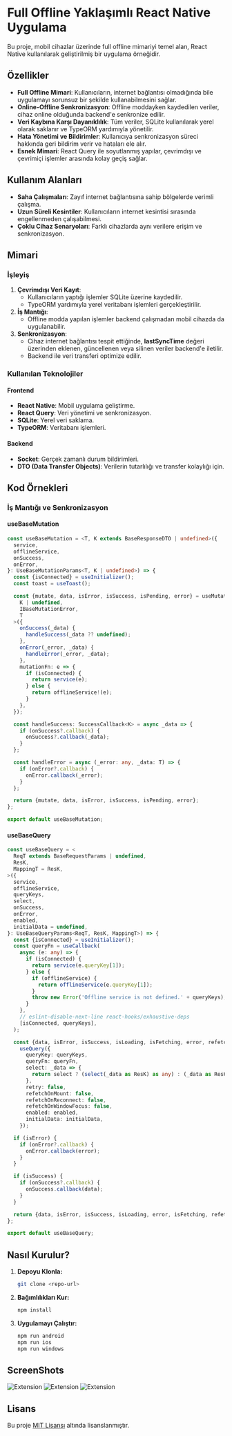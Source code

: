 # Full Offline Yaklaşımlı React Native Uygulama

Bu proje, mobil cihazlar üzerinde full offline mimariyi temel alan, React Native kullanılarak geliştirilmiş bir uygulama örneğidir.

## Özellikler

- **Full Offline Mimari**: Kullanıcıların, internet bağlantısı olmadığında bile uygulamayı sorunsuz bir şekilde kullanabilmesini sağlar.
- **Online-Offline Senkronizasyon**: Offline moddayken kaydedilen veriler, cihaz online olduğunda backend'e senkronize edilir.
- **Veri Kaybına Karşı Dayanıklılık**: Tüm veriler, SQLite kullanılarak yerel olarak saklanır ve TypeORM yardımıyla yönetilir.
- **Hata Yönetimi ve Bildirimler**: Kullanıcıya senkronizasyon süreci hakkında geri bildirim verir ve hataları ele alır.
- **Esnek Mimari**: React Query ile soyutlanmış yapılar, çevrimdışı ve çevrimiçi işlemler arasında kolay geçiş sağlar.

## Kullanım Alanları

- **Saha Çalışmaları**: Zayıf internet bağlantısına sahip bölgelerde verimli çalışma.
- **Uzun Süreli Kesintiler**: Kullanıcıların internet kesintisi sırasında engellenmeden çalışabilmesi.
- **Çoklu Cihaz Senaryoları**: Farklı cihazlarda aynı verilere erişim ve senkronizasyon.

## Mimari

### İşleyiş
1. **Çevrimdışı Veri Kayıt**:
   - Kullanıcıların yaptığı işlemler SQLite üzerine kaydedilir.
   - TypeORM yardımıyla yerel veritabanı işlemleri gerçekleştirilir.
2. **İş Mantığı**:
   - Offline modda yapılan işlemler backend çalışmadan mobil cihazda da uygulanabilir.
3. **Senkronizasyon**:
   - Cihaz internet bağlantısı tespit ettiğinde, **lastSyncTime** değeri üzerinden eklenen, güncellenen veya silinen veriler backend'e iletilir.
   - Backend ile veri transferi optimize edilir.

### Kullanılan Teknolojiler

#### Frontend
- **React Native**: Mobil uygulama geliştirme.
- **React Query**: Veri yönetimi ve senkronizasyon.
- **SQLite**: Yerel veri saklama.
- **TypeORM**: Veritabanı işlemleri.

#### Backend
- **Socket**: Gerçek zamanlı durum bildirimleri.
- **DTO (Data Transfer Objects)**: Verilerin tutarlılığı ve transfer kolaylığı için.

## Kod Örnekleri

### İş Mantığı ve Senkronizasyon
#### useBaseMutation
```typescript
const useBaseMutation = <T, K extends BaseResponseDTO | undefined>({
  service,
  offlineService,
  onSuccess,
  onError,
}: UseBaseMutationParams<T, K | undefined>) => {
  const {isConnected} = useInitializer();
  const toast = useToast();

  const {mutate, data, isError, isSuccess, isPending, error} = useMutation<
    K | undefined,
    IBaseMutationError,
    T
  >({
    onSuccess(_data) {
      handleSuccess(_data ?? undefined);
    },
    onError(_error, _data) {
      handleError(_error, _data);
    },
    mutationFn: e => {
      if (isConnected) {
        return service(e);
      } else {
        return offlineService!(e);
      }
    },
  });

  const handleSuccess: SuccessCallback<K> = async _data => {
    if (onSuccess?.callback) {
      onSuccess?.callback(_data);
    }
  };

  const handleError = async (_error: any, _data: T) => {
    if (onError?.callback) {
      onError.callback(_error);
    }
  };

  return {mutate, data, isError, isSuccess, isPending, error};
};

export default useBaseMutation;
```

#### useBaseQuery
```typescript
const useBaseQuery = <
  ReqT extends BaseRequestParams | undefined,
  ResK,
  MappingT = ResK,
>({
  service,
  offlineService,
  queryKeys,
  select,
  onSuccess,
  onError,
  enabled,
  initialData = undefined,
}: UseBaseQueryParams<ReqT, ResK, MappingT>) => {
  const {isConnected} = useInitializer();
  const queryFn = useCallback(
    async (e: any) => {
      if (isConnected) {
        return service(e.queryKey[1]);
      } else {
        if (offlineService) {
          return offlineService(e.queryKey[1]);
        }
        throw new Error('Offline service is not defined.' + queryKeys);
      }
    },
    // eslint-disable-next-line react-hooks/exhaustive-deps
    [isConnected, queryKeys],
  );

  const {data, isError, isSuccess, isLoading, isFetching, error, refetch} =
    useQuery({
      queryKey: queryKeys,
      queryFn: queryFn,
      select: _data => {
        return select ? (select(_data as ResK) as any) : (_data as ResK);
      },
      retry: false,
      refetchOnMount: false,
      refetchOnReconnect: false,
      refetchOnWindowFocus: false,
      enabled: enabled,
      initialData: initialData,
    });

  if (isError) {
    if (onError?.callback) {
      onError.callback(error);
    }
  }

  if (isSuccess) {
    if (onSuccess?.callback) {
      onSuccess.callback(data);
    }
  }

  return {data, isError, isSuccess, isLoading, error, isFetching, refetch};
};

export default useBaseQuery;
```

## Nasıl Kurulur?

1. **Depoyu Klonla:**
   ```bash
   git clone <repo-url>
   ```
2. **Bağımlılıkları Kur:**
   ```bash
   npm install
   ```

4. **Uygulamayı Çalıştır:**
   ```bash
   npm run android
   npm run ios
   npm run windows
   ```

 ## ScreenShots

 ![Extension](screenshots/ios.png)
 ![Extension](screenshots/android.png)
 ![Extension](screenshots/windows.png)



## Lisans
Bu proje [MIT Lisansı](LICENSE) altında lisanslanmıştır.

